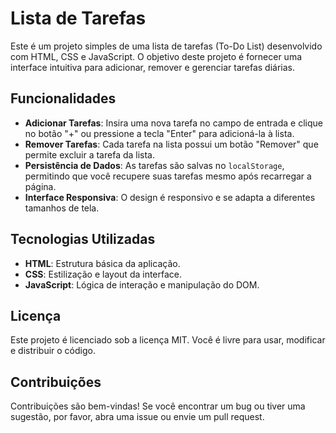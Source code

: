 # Lista de Tarefas

Este é um projeto simples de uma lista de tarefas (To-Do List) desenvolvido com HTML, CSS e JavaScript. O objetivo deste projeto é fornecer uma interface intuitiva para adicionar, remover e gerenciar tarefas diárias.

## Funcionalidades

- **Adicionar Tarefas**: Insira uma nova tarefa no campo de entrada e clique no botão "+" ou pressione a tecla "Enter" para adicioná-la à lista.
- **Remover Tarefas**: Cada tarefa na lista possui um botão "Remover" que permite excluir a tarefa da lista.
- **Persistência de Dados**: As tarefas são salvas no `localStorage`, permitindo que você recupere suas tarefas mesmo após recarregar a página.
- **Interface Responsiva**: O design é responsivo e se adapta a diferentes tamanhos de tela.

## Tecnologias Utilizadas

- **HTML**: Estrutura básica da aplicação.
- **CSS**: Estilização e layout da interface.
- **JavaScript**: Lógica de interação e manipulação do DOM.

## Licença

Este projeto é licenciado sob a licença MIT. Você é livre para usar, modificar e distribuir o código.

## Contribuições

Contribuições são bem-vindas! Se você encontrar um bug ou tiver uma sugestão, por favor, abra uma issue ou envie um pull request.
